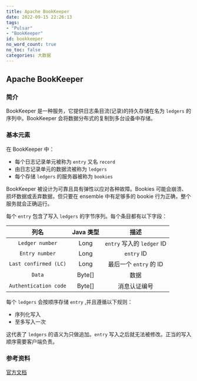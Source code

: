 ```yaml
---
title: Apache BookKeeper
date: 2022-09-15 22:26:13
tags:
- "Pulsar"
- "BookKeeper"
id: bookkeeper
no_word_count: true
no_toc: false
categories: 大数据
---
```


## Apache BookKeeper

### 简介

BookKeeper 是一种服务，它提供日志条目流(记录)的持久存储在名为 `ledgers` 的序列中。BookKeeper 会将数据分布式的复制到多台设备中存储。

### 基本元素

在 BookKeeper 中：

- 每个日志记录单元被称为 `entry` 又名 `record`
- 由日志记录单元的数据流被称为 `ledgers`
- 每个存储 `ledgers` 的服务器被称为 `bookies`

BookKeeper 被设计为可靠且具有弹性以应对各种故障。Bookies 可能会崩溃、损坏数据或丢弃数据，但只要在 ensemble 中有足够多的 bookie 行为正确，整个服务就会正确运行。

每个 `entry` 包含了写入 `ledgers` 的字节序列。每个条目都有以下字段：

|          列名           | Java 类型 |           描述            |
|:---------------------:|:-------:|:-----------------------:|
|    `Ledger number`    |  Long   | `entry` 写入的 `ledger` ID |
|    `Entry number`     |  Long   |       `entry` ID        |
| `Last confirmed (LC)` |  Long   |    最后一个 `entry` 的 ID    |
|        `Data`         | Byte[]  |           数据            |
| `Authentication code` | Byte[]  |         消息认证编号          |

每个 `ledgers` 会按顺序存储 `entry` ,并且遵循以下规则：

- 序列化写入
- 至多写入一次

这代表了 `ledgers` 的语义为只做追加。`entry` 写入之后就无法被修改。正当的写入顺序需要客户端负责。

### 参考资料

[官方文档](https://bookkeeper.apache.org)

